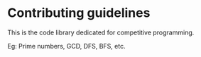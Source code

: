 # Contributing guidelines

This is the code library dedicated for competitive programming.

Eg: Prime numbers, GCD, DFS, BFS, etc. 
